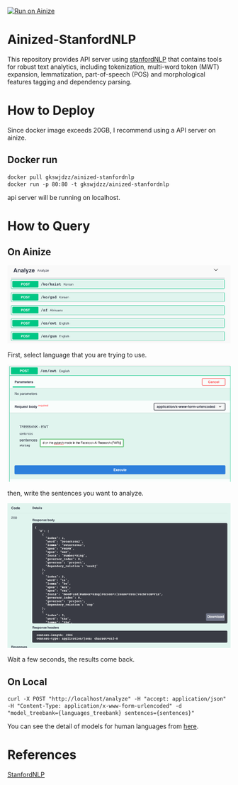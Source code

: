 [![Run on Ainize](https://ainize.ai/static/images/run_on_ainize_button.svg)](https://ainize.web.app/redirect?git_repo=github.com/gkswjdzz/ainized-stanfordnlp)

# Ainized-StanfordNLP

This repository provides API server using [stanfordNLP](https://stanfordnlp.github.io/stanfordnlp/) that contains tools for robust text analytics, including tokenization, multi-word token (MWT) expansion, lemmatization, part-of-speech (POS) and morphological features tagging and dependency parsing. 

# How to Deploy

Since docker image exceeds 20GB, I recommend using a API server on ainize.

## Docker run

```
docker pull gkswjdzz/ainized-stanfordnlp
docker run -p 80:80 -t gkswjdzz/ainized-stanfordnlp
```
api server will be running on localhost.

# How to Query

## On Ainize


<img src="/images/image1-1.png" width="700" />

First, select language that you are trying to use.

<img src="/images/image2.png" width="700" />

then, write the sentences you want to analyze.

<img src="/images/image3.png" width="700" />

Wait a few seconds, the results come back.

## On Local
```
curl -X POST "http://localhost/analyze" -H "accept: application/json" -H "Content-Type: application/x-www-form-urlencoded" -d "model_treebank={languages_treebank} sentences={sentences}"
```

You can see the detail of models for human languages from [here](https://stanfordnlp.github.io/stanfordnlp/models.html).

# References

[StanfordNLP](https://stanfordnlp.github.io/stanfordnlp/)